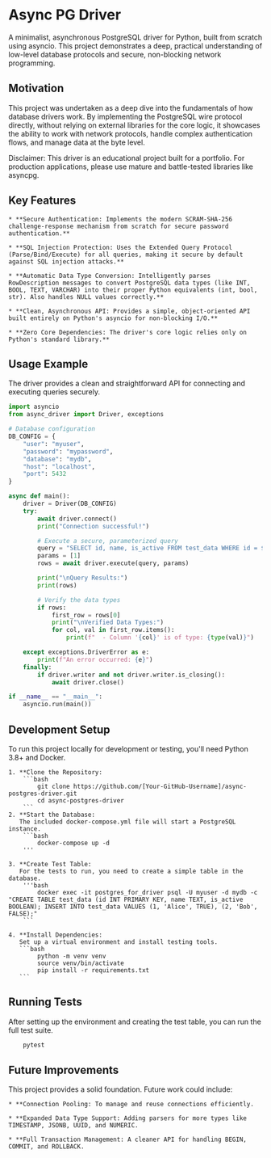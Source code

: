 # Async PG Driver

A minimalist, asynchronous PostgreSQL driver for Python, built from scratch using asyncio. This project demonstrates a deep, practical understanding of low-level database protocols and secure, non-blocking network programming.

## Motivation
This project was undertaken as a deep dive into the fundamentals of how database drivers work. By implementing the PostgreSQL wire protocol directly, without relying on external libraries for the core logic, it showcases the ability to work with network protocols, handle complex authentication flows, and manage data at the byte level.

Disclaimer: This driver is an educational project built for a portfolio. For production applications, please use mature and battle-tested libraries like asyncpg.

## Key Features

    * **Secure Authentication: Implements the modern SCRAM-SHA-256 challenge-response mechanism from scratch for secure password authentication.**

    * **SQL Injection Protection: Uses the Extended Query Protocol (Parse/Bind/Execute) for all queries, making it secure by default against SQL injection attacks.**

    * **Automatic Data Type Conversion: Intelligently parses RowDescription messages to convert PostgreSQL data types (like INT, BOOL, TEXT, VARCHAR) into their proper Python equivalents (int, bool, str). Also handles NULL values correctly.**

    * **Clean, Asynchronous API: Provides a simple, object-oriented API built entirely on Python's asyncio for non-blocking I/O.**

    * **Zero Core Dependencies: The driver's core logic relies only on Python's standard library.**


## Usage Example

The driver provides a clean and straightforward API for connecting and executing queries securely.

```python
import asyncio
from async_driver import Driver, exceptions

# Database configuration
DB_CONFIG = {
    "user": "myuser",
    "password": "mypassword",
    "database": "mydb",
    "host": "localhost",
    "port": 5432
}

async def main():
    driver = Driver(DB_CONFIG)
    try:
        await driver.connect()
        print("Connection successful!")

        # Execute a secure, parameterized query
        query = "SELECT id, name, is_active FROM test_data WHERE id = $1;"
        params = [1]
        rows = await driver.execute(query, params)

        print("\nQuery Results:")
        print(rows)

        # Verify the data types
        if rows:
            first_row = rows[0]
            print("\nVerified Data Types:")
            for col, val in first_row.items():
                print(f"  - Column '{col}' is of type: {type(val)}")

    except exceptions.DriverError as e:
        print(f"An error occurred: {e}")
    finally:
        if driver.writer and not driver.writer.is_closing():
            await driver.close()

if __name__ == "__main__":
    asyncio.run(main())
```

## Development Setup

To run this project locally for development or testing, you'll need Python 3.8+ and Docker.

    1. **Clone the Repository:
        ```bash
            git clone https://github.com/[Your-GitHub-Username]/async-postgres-driver.git
            cd async-postgres-driver
        ```
    2. **Start the Database:
       The included docker-compose.yml file will start a PostgreSQL instance.
        ```bash
            docker-compose up -d
        '''

    3. **Create Test Table:
       For the tests to run, you need to create a simple table in the database. 
        '''bash
            docker exec -it postgres_for_driver psql -U myuser -d mydb -c "CREATE TABLE test_data (id INT PRIMARY KEY, name TEXT, is_active BOOLEAN); INSERT INTO test_data VALUES (1, 'Alice', TRUE), (2, 'Bob', FALSE);"
        ```

    4. **Install Dependencies:
       Set up a virtual environment and install testing tools.
       ```bash
            python -m venv venv
            source venv/bin/activate
            pip install -r requirements.txt
       ```


## Running Tests

After setting up the environment and creating the test table, you can run the full test suite.

```bash
    pytest
```


## Future Improvements

This project provides a solid foundation. Future work could include:

    * **Connection Pooling: To manage and reuse connections efficiently.

    * **Expanded Data Type Support: Adding parsers for more types like TIMESTAMP, JSONB, UUID, and NUMERIC.

    * **Full Transaction Management: A cleaner API for handling BEGIN, COMMIT, and ROLLBACK.
